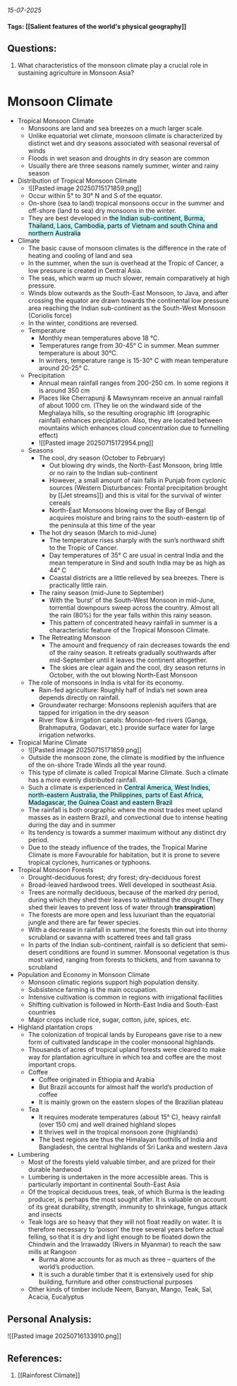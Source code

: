 *15-07-2025*
#### Tags: [[Salient features of the world's physical geography]]


## Questions:

1. What characteristics of the monsoon climate play a crucial role in sustaining agriculture in Monsoon Asia?

# Monsoon Climate

- Tropical Monsoon Climate
	- Monsoons are land and sea breezes on a much larger scale.
	- Unlike equatorial wet climate, monsoon climate is characterized by distinct wet and dry seasons associated with seasonal reversal of winds
	- Floods in wet season and droughts in dry season are common
	- Usually there are three seasons namely summer, winter and rainy season
- Distribution of Tropical Monsoon Climate
	- ![[Pasted image 20250715171859.png]]
	- Occur within 5° to 30° N and S of the equator.
	- On-shore (sea to land) tropical monsoons occur in the summer and off-shore (land to sea) dry monsoons in the winter.
	- They are best developed in <mark style="background: #ABF7F7A6;">the Indian sub-continent, Burma, Thailand, Laos, Cambodia, parts of Vietnam and south China and northern Australia</mark>
- Climate
	- The basic cause of monsoon climates is the difference in the rate of heating and cooling of land and sea
	- In the summer, when the sun is overhead at the Tropic of Cancer, a low pressure is created in Central Asia.
	- The seas, which warm up much slower, remain comparatively at high pressure. 
	- Winds blow outwards as the South-East Monsoon, to Java, and after crossing the equator are drawn towards the continental low pressure area reaching the Indian sub-continent as the South-West Monsoon (Coriolis force)
	- In the winter, conditions are reversed.
	- Temperature
		- Monthly mean temperatures above 18 °C.
		- Temperatures range from 30-45° C in summer. Mean summer temperature is about 30°C.
		- In winters, temperature range is 15-30° C with mean temperature around 20-25° C.
	- Precipitation
		- Annual mean rainfall ranges from 200-250 cm. In some regions it is around 350 cm
		- Places like Cherrapunji & Mawsynram receive an annual rainfall of about 1000 cm. (They lie on the windward side of the Meghalaya hills, so the resulting orographic lift (orographic rainfall) enhances precipitation. Also, they are located between mountains which enhances cloud concentration due to funnelling effect)
		- ![[Pasted image 20250715172954.png]]
	- Seasons
		- The cool, dry season (October to February)
			- Out blowing dry winds, the North-East Monsoon, bring little or no rain to the Indian sub-continent
			- However, a small amount of rain falls in Punjab from cyclonic sources (Western Disturbances: Frontal precipitation brought by [[Jet streams]]) and this is vital for the survival of winter cereals
			- North-East Monsoons blowing over the Bay of Bengal acquires moisture and bring rains to the south-eastern tip of the peninsula at this time of the year
		- The hot dry season (March to mid-June)
			- The temperature rises sharply with the sun’s northward shift to the Tropic of Cancer.
			- Day temperatures of 35° C are usual in central India and the mean temperature in Sind and south India may be as high as 44° C
			- Coastal districts are a little relieved by sea breezes. There is practically little rain.
		- The rainy season (mid-June to September)
			- With the ‘burst’ of the South-West Monsoon in mid-June, torrential downpours sweep across the country. Almost all the rain (80%) for the year falls within this rainy season.
			- This pattern of concentrated heavy rainfall in summer is a characteristic feature of the Tropical Monsoon Climate.
		- The Retreating Monsoon
			- The amount and frequency of rain decreases towards the end of the rainy season. It retreats gradually southwards after mid-September until it leaves the continent altogether.
			- The skies are clear again and the cool, dry season returns in October, with the out blowing North-East Monsoon
	- The role of monsoons in India is vital for its economy.
		- Rain-fed agriculture: Roughly half of India’s net sown area depends directly on rainfall.
		- Groundwater recharge: Monsoons replenish aquifers that are tapped for irrigation in the dry season
		- River flow & irrigation canals: Monsoon-fed rivers (Ganga, Brahmaputra, Godavari, etc.) provide surface water for large irrigation networks.
- Tropical Marine Climate
	- ![[Pasted image 20250715171859.png]]
	- Outside the monsoon zone, the climate is modified by the influence of the on-shore Trade Winds all the year round. 
	- This type of climate is called Tropical Marine Climate. Such a climate has a more evenly distributed rainfall.
	- Such a climate is experienced in <mark style="background: #ABF7F7A6;">Central America, West Indies, north-eastern Australia, the Philippines, parts of East Africa, Madagascar, the Guinea Coast and eastern Brazil</mark>
	- The rainfall is both orographic where the moist trades meet upland masses as in eastern Brazil, and convectional due to intense heating during the day and in summer
	- Its tendency is towards a summer maximum without any distinct dry period.
	- Due to the steady influence of the trades, the Tropical Marine Climate is more Favourable for habitation, but it is prone to severe tropical cyclones, hurricanes or typhoons.
- Tropical Monsoon Forests
	- Drought-deciduous forest; dry forest; dry-deciduous forest
	- Broad-leaved hardwood trees. Well developed in southeast Asia.
	- Trees are normally deciduous, because of the marked dry period, during which they shed their leaves to withstand the drought (They shed their leaves to prevent loss of water through **transpiration**)
	- The forests are more open and less luxuriant than the equatorial jungle and there are far fewer species.
	- With a decrease in rainfall in summer, the forests thin out into thorny scrubland or savanna with scattered trees and tall grass
	- In parts of the Indian sub-continent, rainfall is so deficient that semi-desert conditions are found in summer. Monsoonal vegetation is thus most varied, ranging from forests to thickets, and from savanna to scrubland
- Population and Economy in Monsoon Climate
	- Monsoon climatic regions support high population density.
	- Subsistence farming is the main occupation.
	- Intensive cultivation is common in regions with irrigational facilities
	- Shifting cultivation is followed in North-East India and South-East countries
	- Major crops include rice, sugar, cotton, jute, spices, etc.
- Highland plantation crops
	- The colonization of tropical lands by Europeans gave rise to a new form of cultivated landscape in the cooler monsoonal highlands.
	- Thousands of acres of tropical upland forests were cleared to make way for plantation agriculture in which tea and coffee are the most important crops.
	- Coffee
		- Coffee originated in Ethiopia and Arabia
		- But Brazil accounts for almost half the world’s production of coffee
		- It is mainly grown on the eastern slopes of the Brazilian plateau
	- Tea
		- It requires moderate temperatures (about 15° C), heavy rainfall (over 150 cm) and well drained highland slopes
		- It thrives well in the tropical monsoon zone (highlands)
		- The best regions are thus the Himalayan foothills of India and Bangladesh, the central highlands of Sri Lanka and western Java
- Lumbering
	- Most of the forests yield valuable timber, and are prized for their durable hardwood
	- Lumbering is undertaken in the more accessible areas. This is particularly important in continental South-East Asia
	- Of the tropical deciduous trees, teak, of which Burma is the leading producer, is perhaps the most sought after. It is valuable on account of its great durability, strength, immunity to shrinkage, fungus attack and insects
	- Teak logs are so heavy that they will not float readily on water. It is therefore necessary to ‘poison’ the tree several years before actual felling, so that it is dry and light enough to be floated down the Chindwin and the Irrawaddy (Rivers in Myanmar) to reach the saw mills at Rangoon
		- Burma alone accounts for as much as three – quarters of the world’s production.
		- It is such a durable timber that it is extensively used for ship building, furniture and other constructional purposes
	- Other kinds of timber include Neem, Banyan, Mango, Teak, Sal, Acacia, Eucalyptus 




## Personal Analysis:

![[Pasted image 20250716133910.png]]
## References:

1. [[Rainforest Climate]]